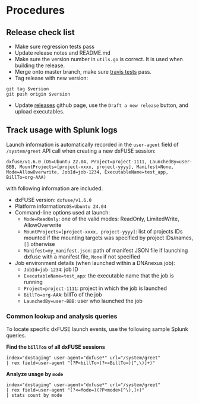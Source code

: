 # Procedures

## Release check list
- Make sure regression tests pass
- Update release notes and README.md
- Make sure the version number in `utils.go` is correct. It is used
when building the release.
- Merge onto master branch, make sure [travis tests](https://travis-ci.org/dnanexus/dxfuse) pass.
- Tag release with new version:
```
git tag $version
git push origin $version
```
- Update [releases](https://github.com/dnanexus/dxfuse/releases) github page, use the `Draft a new release` button, and upload executables.

## Track usage with Splunk logs

Launch information is automatically recorded in the `user-agent` field of `/system/greet` API call when creating a new dxFUSE session:
```
dxfuse/v1.6.0 (OS=Ubuntu 22.04, Project=project-1111, LaunchedBy=user-BBB, MountProjects=[project-xxxx, project-yyyy], Manifest=None, Mode=AllowOverwrite, JobId=job-1234, ExecutableName=test_app, BillTo=org-AAA)
```
with following information are included:
- dxFUSE version: `dxfuse/v1.6.0`
- Platform information:`OS=Ubuntu 24.04`
- Command-line options used at launch: 
    - `Mode=ReadOnly`: one of the valid modes: ReadOnly, LimitedWrite, AllowOverwrite
    - `MountProjects=[project-xxxx, project-yyyy]`: list of projects IDs mounted if the mounting targets was specified by project IDs/names, `[]` otherwise
    - `Manifest=my_manifest.json`: path of manifest JSON file if launching dxfuse with a manifest file, `None` if not specified
- Job environment details (when launched within a DNAnexus job): 
    - `JobId=job-1234`: job ID
    - `ExecutableName=test_app`: the executable name that the job is running
    - `Project=project-1111`: project in which the job is launched
    - `BillTo=org-AAA`: billTo of the job
    - `LaunchedBy=user-BBB`: user who launched the job

### Common lookup and analysis queries

To locate specific dxFUSE launch events, use the following sample Splunk queries. 

**Find the `billTo`s of all dxFUSE sessions**

```splunk
index="dxstaging" user-agent="dxfuse*" url="/system/greet"
| rex field=user-agent "(?P<billTo>(?<=BillTo=)[^,\)]+)"
```

**Analyze usage by `mode`**
```splunk
index="dxstaging" user-agent="dxfuse*" url="/system/greet"
| rex field=user-agent "(?<=Mode=)(?P<mode>[^\),]+)"
| stats count by mode
```
